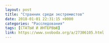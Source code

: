 ```yaml
---
layout: post
title: "Странник среди экстремистов"
date: 2018-01-01 22:31:15 +0000
categories: "Расследования"
tags: [СТАТЬИ И ИНТЕРВЬЮ]
link: https://www.svoboda.org/a/27306105.html
---
```

